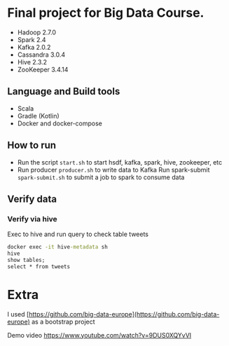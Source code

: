 Final project for Big Data Course.
====================

* Hadoop 2.7.0
* Spark 2.4
* Kafka 2.0.2
* Cassandra 3.0.4
* Hive 2.3.2
* ZooKeeper 3.4.14

## Language and Build tools

* Scala
* Gradle (Kotlin)
* Docker and docker-compose

## How to run

* Run the script `start.sh` to start hsdf, kafka, spark, hive, zookeeper, etc
* Run producer `producer.sh` to write data to Kafka
Run spark-submit `spark-submit.sh` to submit a job to spark to consume data

## Verify data

### Verify via hive
Exec to hive and run query to check table tweets
```cmd
docker exec -it hive-metadata sh
hive
show tables;
select * from tweets
```

Extra
=======
 
I used [https://github.com/big-data-europe](https://github.com/big-data-europe) 
as a bootstrap project

Demo video
https://www.youtube.com/watch?v=9DUS0XQYvVI



